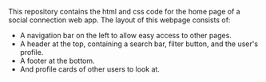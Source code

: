 This repository contains the html and css code for the home page of a social connection web app. The layout of this webpage consists of:
- A navigation bar on the left to allow easy access to other pages.
- A header at the top, containing a search bar, filter button, and the user's profile.
- A footer at the bottom.
- And profile cards of other users to look at.
